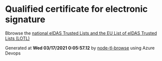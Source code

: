 # Qualified certificate for electronic signature 
 Bbrowse the [national eIDAS Trusted Lists and the EU List of eIDAS Trusted Lists (LOTL)](https://webgate.ec.europa.eu/tl-browser/#/) 
 
 
Generated at **Wed 03/17/2021  0:05:57.12** by [node-tl-browse](https://github.com/ymedlop/node-tl-browser) using Azure Devops 
